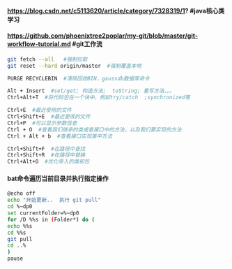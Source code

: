 #### https://blog.csdn.net/c5113620/article/category/7328319/1?  #java核心类学习
#### https://github.com/phoenixtree2poplar/my-git/blob/master/git-workflow-tutorial.md  #git工作流

```bash
git fetch --all   #强制拉取
git reset --hard origin/master  #强制覆盖本地

PURGE RECYCLEBIN  #清除回收BIN，gaussdb数据库命令

Alt + Insert  #set/get; 构造方法;  toString; 重写方法。。。
Ctrl+Alt+T  #将代码包在一个块中，例如try/catch  ;synchronized等

Ctrl+E  #最近使用的文件
Ctrl+Shift+E  #最近更改的文件
Ctrl+P  #可以显示参数信息
Ctrl + O  #查看我们继承的类或者接口中的方法，以及我们要实现的方法
Ctrl + Alt + b  #查看接口实现类中方法

Ctrl+Shift+F  #在路径中查找
Ctrl+Shift+R  #在路径中替换
Ctrl+Alt+O  #优化导入的类和包
```

#### bat命令遍历当前目录并执行指定操作
```bash
@echo off
echo "开始更新..  执行 git pull"
cd %~dp0
set currentFolder=%~dp0
for /D %%s in (Folder*) do ( 
echo %%s
cd %%s
git pull
cd ..%
)
pause
```
